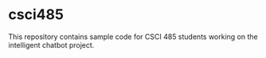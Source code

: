 # csci485
This repository contains sample code for CSCI 485 students working on the intelligent chatbot project.

